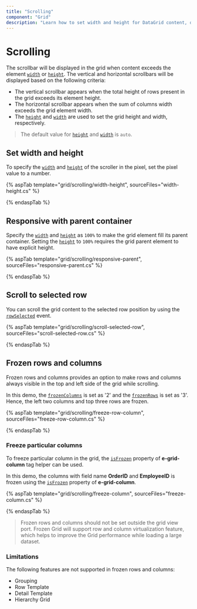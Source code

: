 ```yaml
---
title: "Scrolling"
component: "Grid"
description: "Learn how to set width and height for DataGrid content, display a scrollbar, freeze rows and columns, and make the DataGrid responsive with a parent container."
---
```


# Scrolling

 The scrollbar will be displayed in the grid when content exceeds the element [`width`](https://help.syncfusion.com/cr/cref_files/aspnetcore-js2/Syncfusion.EJ2~Syncfusion.EJ2.Grids.Grid~Width.html) or [`height`](https://help.syncfusion.com/cr/cref_files/aspnetcore-js2/Syncfusion.EJ2~Syncfusion.EJ2.Grids.Grid~Height.html). The vertical and horizontal scrollbars will be displayed based on the following criteria:

* The vertical scrollbar appears when the total height of rows present in the grid exceeds its element height.
* The horizontal scrollbar appears when the sum of columns width exceeds the grid element width.
* The [`height`](https://help.syncfusion.com/cr/cref_files/aspnetcore-js2/Syncfusion.EJ2~Syncfusion.EJ2.Grids.Grid~Height.html) and [`width`](https://help.syncfusion.com/cr/cref_files/aspnetcore-js2/Syncfusion.EJ2~Syncfusion.EJ2.Grids.Grid~Width.html) are used to set the grid height and width, respectively.

> The default value for [`height`](https://help.syncfusion.com/cr/cref_files/aspnetcore-js2/Syncfusion.EJ2~Syncfusion.EJ2.Grids.Grid~Height.html) and [`width`](https://help.syncfusion.com/cr/cref_files/aspnetcore-js2/Syncfusion.EJ2~Syncfusion.EJ2.Grids.Grid~Width.html) is `auto`.

## Set width and height

To specify the [`width`](https://help.syncfusion.com/cr/cref_files/aspnetcore-js2/Syncfusion.EJ2~Syncfusion.EJ2.Grids.Grid~Width.html) and [`height`](https://help.syncfusion.com/cr/cref_files/aspnetcore-js2/Syncfusion.EJ2~Syncfusion.EJ2.Grids.Grid~Height.html) of the scroller in the pixel, set the pixel value to a number.

{% aspTab template="grid/scrolling/width-height", sourceFiles="width-height.cs" %}

{% endaspTab %}

## Responsive with parent container

Specify the [`width`](https://help.syncfusion.com/cr/cref_files/aspnetcore-js2/Syncfusion.EJ2~Syncfusion.EJ2.Grids.Grid~Width.html) and [`height`](https://help.syncfusion.com/cr/cref_files/aspnetcore-js2/Syncfusion.EJ2~Syncfusion.EJ2.Grids.Grid~Height.html) as `100%` to make the grid element fill its parent container.
Setting the [`height`](https://help.syncfusion.com/cr/cref_files/aspnetcore-js2/Syncfusion.EJ2~Syncfusion.EJ2.Grids.Grid~Height.html) to `100%` requires the grid parent element to have explicit height.

{% aspTab template="grid/scrolling/responsive-parent", sourceFiles="responsive-parent.cs" %}

{% endaspTab %}

## Scroll to selected row

You can scroll the grid content to the selected row position by using the [`rowSelected`](https://help.syncfusion.com/cr/cref_files/aspnetcore-js2/Syncfusion.EJ2~Syncfusion.EJ2.Grids.Grid~RowSelected.html) event.

{% aspTab template="grid/scrolling/scroll-selected-row", sourceFiles="scroll-selected-row.cs" %}

{% endaspTab %}

## Frozen rows and columns

Frozen rows and columns provides an option to make rows and columns always visible in the top and left side of the grid while scrolling.

In this demo, the [`frozenColumns`](https://help.syncfusion.com/cr/cref_files/aspnetcore-js2/Syncfusion.EJ2~Syncfusion.EJ2.Grids.Grid~FrozenColumns.html) is set as '2' and the [`frozenRows`](https://help.syncfusion.com/cr/cref_files/aspnetcore-js2/Syncfusion.EJ2~Syncfusion.EJ2.Grids.Grid~FrozenRows.html)
is set as '3'. Hence, the left two columns and top three rows are frozen.

{% aspTab template="grid/scrolling/freeze-row-column", sourceFiles="freeze-row-column.cs" %}

{% endaspTab %}

### Freeze particular columns

To freeze particular column in the grid, the [`isFrozen`](https://help.syncfusion.com/cr/cref_files/aspnetcore-js2/aspnetcore/Syncfusion.EJ2~Syncfusion.EJ2.Grids.GridColumn~IsFrozen.html) property of **e-grid-column** tag helper can be used.

In this demo, the columns with field name **OrderID** and **EmployeeID** is frozen using
the [`isFrozen`](https://help.syncfusion.com/cr/cref_files/aspnetcore-js2/aspnetcore/Syncfusion.EJ2~Syncfusion.EJ2.Grids.GridColumn~IsFrozen.html) property of **e-grid-column**.

{% aspTab template="grid/scrolling/freeze-column", sourceFiles="freeze-column.cs" %}

{% endaspTab %}

> Frozen rows and columns should not be set outside the grid view port.
> Frozen Grid will support row and column virtualization feature, which helps to improve the Grid performance while loading a large dataset.

### Limitations

The following features are not supported in frozen rows and columns:

* Grouping
* Row Template
* Detail Template
* Hierarchy Grid
